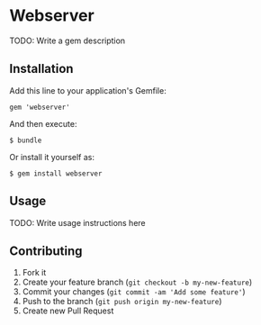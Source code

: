 # Webserver

TODO: Write a gem description

## Installation

Add this line to your application's Gemfile:

    gem 'webserver'

And then execute:

    $ bundle

Or install it yourself as:

    $ gem install webserver

## Usage

TODO: Write usage instructions here

## Contributing

1. Fork it
2. Create your feature branch (`git checkout -b my-new-feature`)
3. Commit your changes (`git commit -am 'Add some feature'`)
4. Push to the branch (`git push origin my-new-feature`)
5. Create new Pull Request
